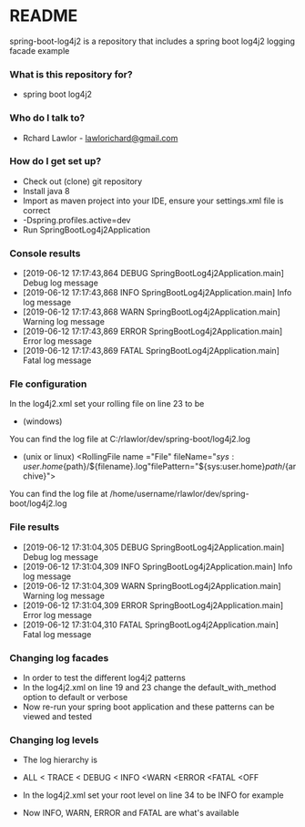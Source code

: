 # README #

spring-boot-log4j2 is a repository that includes a spring boot log4j2 logging facade example

### What is this repository for? ###

* spring boot log4j2

### Who do I talk to? ###

* Rchard Lawlor - lawlorichard@gmail.com

### How do I get set up? ###

* Check out (clone) git repository 
* Install java 8
* Import as maven project into your IDE, ensure your settings.xml file is correct
* -Dspring.profiles.active=dev
* Run SpringBootLog4j2Application 

### Console results ###

* [2019-06-12 17:17:43,864 DEBUG SpringBootLog4j2Application.main] Debug log message
* [2019-06-12 17:17:43,868 INFO SpringBootLog4j2Application.main] Info log message
* [2019-06-12 17:17:43,868 WARN SpringBootLog4j2Application.main] Warning log message
* [2019-06-12 17:17:43,869 ERROR SpringBootLog4j2Application.main] Error log message
* [2019-06-12 17:17:43,869 FATAL SpringBootLog4j2Application.main] Fatal log message

### Fle configuration ###
In the log4j2.xml set your rolling file on line 23 to be

* (windows)
<RollingFile name ="File" fileName="C:${path}/${filename}.log" filePattern="C:${path}/${archive}">  

You can find the log file at
C:/rlawlor/dev/spring-boot/log4j2.log
  
* (unix or linux)
<RollingFile name ="File" fileName="${sys:user.home}${path}/${filename}.log"filePattern="${sys:user.home}${path}/${archive}">

You can find the log file at 
/home/username/rlawlor/dev/spring-boot/log4j2.log

### File results ###

* [2019-06-12 17:31:04,305 DEBUG SpringBootLog4j2Application.main] Debug log message
* [2019-06-12 17:31:04,309 INFO SpringBootLog4j2Application.main] Info log message
* [2019-06-12 17:31:04,309 WARN SpringBootLog4j2Application.main] Warning log message
* [2019-06-12 17:31:04,309 ERROR SpringBootLog4j2Application.main] Error log message
* [2019-06-12 17:31:04,310 FATAL SpringBootLog4j2Application.main] Fatal log message

### Changing log facades ###

* In order to test the different log4j2 patterns 
* In the log4j2.xml on line 19 and 23 change the default_with_method option to default or verbose
* Now re-run your spring boot application and these patterns can be viewed and tested

### Changing log levels ###

* The log hierarchy is 
* ALL < TRACE < DEBUG < INFO <WARN <ERROR <FATAL <OFF

* In the log4j2.xml set your root level on line 34 to be INFO for example 
* Now INFO, WARN, ERROR and FATAL are what's available



